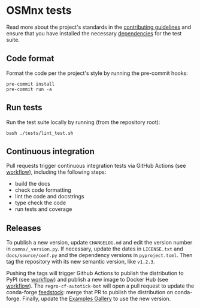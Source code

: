 # OSMnx tests

Read more about the project's standards in the [contributing guidelines](../CONTRIBUTING.md) and ensure that you have installed the necessary [dependencies](../environments/tests/env-ci.yml) for the test suite.

## Code format

Format the code per the project's style by running the pre-commit hooks:

```shell
pre-commit install
pre-commit run -a
```

## Run tests

Run the test suite locally by running (from the repository root):

```shell
bash ./tests/lint_test.sh
```

## Continuous integration

Pull requests trigger continuous integration tests via GitHub Actions (see [workflow](../.github/workflows/ci.yml)), including the following steps:

- build the docs
- check code formatting
- lint the code and docstrings
- type check the code
- run tests and coverage

## Releases

To publish a new version, update `CHANGELOG.md` and edit the version number in `osmnx/_version.py`. If necessary, update the dates in `LICENSE.txt` and `docs/source/conf.py` and the dependency versions in `pyproject.toml`. Then tag the repository with its new semantic version, like `v1.2.3`.

Pushing the tags will trigger Github Actions to publish the distribution to PyPI (see [workflow](../.github/workflows/build-publish-pypi.yml)) and publish a new image to Docker Hub (see [workflow](../.github/workflows/build-publish-docker.yml)). The `regro-cf-autotick-bot` will open a pull request to update the conda-forge [feedstock](https://github.com/conda-forge/osmnx-feedstock): merge that PR to publish the distribution on conda-forge. Finally, update the [Examples Gallery](https://github.com/gboeing/osmnx-examples) to use the new version.
